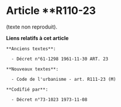 # Article **R110-23

(texte non reproduit).

**Liens relatifs à cet article**

	**Anciens textes**:

	  - Décret n°61-1298 1961-11-30 ART. 23

	**Nouveaux textes**:

	  - Code de l'urbanisme - art. R111-23 (M)

	**Codifié par**:

	  - Décret n°73-1023 1973-11-08
